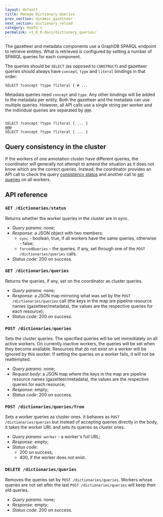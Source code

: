 ```yaml
---
layout: default
title: Manage Dictionary Queries
prev_section: dynamic_gazetteer
next_section: dictionary_reload
category: HowTo's
permalink: v1_0_0-docs/dictionary_queries/
---
```


The gazetteer and metadata components use a GraphDB SPARQL endpoint to retrieve entities. What is retrieved is configured by setting a number of SPARQL queries for each component.


The queries should be `SELECT` (as opposed to `CONSTRUCT`) and gazetteer queries should always have `concept`, `type` and `literal` bindings in that order:

<pre><code>SELECT ?concept ?type ?literal { # ...</code></pre>

Metadata queries need `concept` and `type`. Any other bindings will be added to the metadata per entity. Both the gazetteer and the metadata can use multiple queries. However, all API calls use a single string per worker and the individual queries are separated by `@@@`.

<pre><code>
SELECT ?concept ?type ?literal { ... }
@@@
SELECT ?concept ?type ?literal { ... }
</code></pre>

## Query consistency in the cluster

If the workers of one annotation cluster have different queries, the coordinator will generally not attempt to amend the situation as it does not know which are the correct queries. Instead, the coordinator provides an API call to check the query [consistency status](#statusQueries) and another call to [set queries](#setQueries) on all workers.

## API reference

### `GET /dictionaries/status` <a id="statusQueries"/>
<div class="info-badge">Returns whether the worker queries in the cluster are in sync.</div>

- *Query params*: none;
- *Response*: a JSON object with two members:
  * `sync` - boolean, true, if all workers have the same queries, otherwise - false;
  * `forcedQueries` - the queries, if any, set through one of the `POST /dictionaries/queries` calls.
- *Status code*: 200 on success.

### `GET /dictionaries/queries` <a id="getQueries"/>
<div class="info-badge">Returns the queries, if any, set on the coordinator as cluster queries.</div>

* *Query params*: none;
* *Response*: a JSON map mirroring what was set by the `POST /dictionaries/queries` call (the keys in the map are pipeline resource names (gazetteer/metadata), the values are the respective queries for each resource);
* *Status code*: 200 on success.

### `POST /dictionaries/queries` <a id="setQueries"/>

<div class="info-badge">
Sets the cluster queries. The specified queries will be set immediately on all active workers. On currently inactive workers, the queries will be set when they become available. Resources that do not exist on a worker will be ignored by this worker. If setting the queries on a worker fails, it will not be reattempted.</div>

* *Query params*: none;
* *Request body*: a JSON map where the keys in the map are pipeline resource names (gazetteer/metadata), the values are the respective queries for each resource;
* *Response*: empty;
* *Status code*: 200 on success.

### `POST /dictionaries/queries/from` <a id="setQueriesFrom"/>

<div class="info-badge">
Sets a worker queries as cluster ones. It behaves as <code>POST /dictionaries/queries</code> but instead of accepting queries directly in the body, it takes the worker URL and sets its queries as cluster ones.</div>

* *Query params*: `worker` - a worker's full URL;
* *Response*: empty;
* *Status code*:
  * 200 on success;
  * 400, if the worker does not exist.


### `DELETE /dictionaries/queries` <a id="deleteQueries"/>

<div class="info-badge">Removes the queries set by <code>POST /dictionaries/queries</code>. Workers whose queries are not set after the last <code>POST /dictionaries/queries</code> will keep their old queries.</div>

* *Query params*: none;
* *Response*: empty;
* *Status code*: 200 on success.
